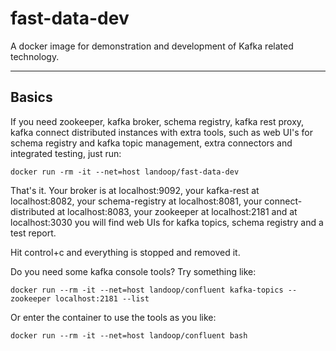 # fast-data-dev #

A docker image for demonstration and development of Kafka related technology.

---

## Basics

If you need zookeeper, kafka broker, schema registry, kafka rest proxy, kafka
connect distributed instances with extra tools, such as web UI's for schema
registry and kafka topic management, extra connectors and integrated testing,
just run:

    docker run -rm -it --net=host landoop/fast-data-dev

That's it. Your broker is at localhost:9092, your kafka-rest at localhost:8082,
your schema-registry at localhost:8081, your connect-distributed at
localhost:8083, your zookeeper at localhost:2181 and at localhost:3030 you will
find web UIs for kafka topics, schema registry and a test report.

Hit control+c and everything is stopped and removed it.

Do you need some kafka console tools? Try something like:

    docker run --rm -it --net=host landoop/confluent kafka-topics --zookeeper localhost:2181 --list

Or enter the container to use the tools as you like:

    docker run --rm -it --net=host landoop/confluent bash
